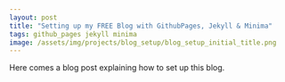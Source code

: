 ```yaml
---
layout: post
title: "Setting up my FREE Blog with GithubPages, Jekyll & Minima"
tags: github_pages jekyll minima
image: /assets/img/projects/blog_setup/blog_setup_initial_title.png
---
```

Here comes a blog post explaining how to set up this blog.
